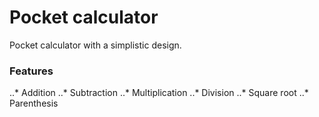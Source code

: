# Pocket calculator

Pocket calculator with a simplistic design.

### Features
..* Addition
..* Subtraction
..* Multiplication
..* Division
..* Square root
..* Parenthesis
